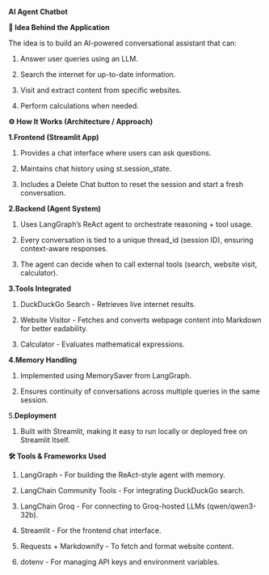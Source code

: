 **AI Agent Chatbot**


**🚀 Idea Behind the Application**

The idea is to build an AI-powered conversational assistant that can:

1. Answer user queries using an LLM.

2. Search the internet for up-to-date information.

3. Visit and extract content from specific websites.
   
4. Perform calculations when needed.



**⚙️ How It Works (Architecture / Approach)**


**1.**Frontend (Streamlit App)****

   1. Provides a chat interface where users can ask questions.
 
   2. Maintains chat history using st.session_state.
 
   3. Includes a Delete Chat button to reset the session and start a fresh conversation.
   

**2.**Backend (Agent System)****

   1. Uses LangGraph’s ReAct agent to orchestrate reasoning + tool usage.

   2. Every conversation is tied to a unique thread_id (session ID), ensuring context-aware
   responses.

   3. The agent can decide when to call external tools (search, website visit, calculator).
   

**3.**Tools Integrated****

   1. DuckDuckGo Search - Retrieves live internet results.
 
  2. Website Visitor - Fetches and converts webpage content into Markdown for better  eadability.
 
  3.  Calculator - Evaluates mathematical expressions.


**4.**Memory Handling****

   1. Implemented using MemorySaver from LangGraph.
 
   2. Ensures continuity of conversations across multiple queries in the same session.
   

5.**Deployment**

  1. Built with Streamlit, making it easy to run locally or deployed free on Streamlit   Itself.



**🛠️ Tools & Frameworks Used**

  1. LangGraph - For building the ReAct-style agent with memory.

  2. LangChain Community Tools - For integrating DuckDuckGo search.

  3. LangChain Groq - For connecting to Groq-hosted LLMs (qwen/qwen3-32b).

  4. Streamlit - For the frontend chat interface.

  5. Requests + Markdownify - To fetch and format website content.

  6. dotenv - For managing API keys and environment variables.


